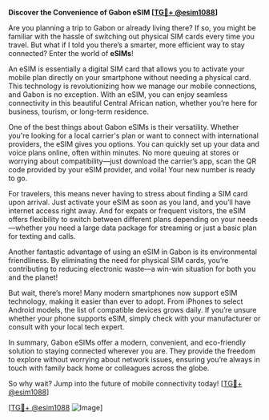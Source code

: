 **Discover the Convenience of Gabon eSIM [[TG💪+ @esim1088](https://t.me/s/esim1088)]**

Are you planning a trip to Gabon or already living there? If so, you might be familiar with the hassle of switching out physical SIM cards every time you travel. But what if I told you there’s a smarter, more efficient way to stay connected? Enter the world of **eSIMs**!  

An eSIM is essentially a digital SIM card that allows you to activate your mobile plan directly on your smartphone without needing a physical card. This technology is revolutionizing how we manage our mobile connections, and Gabon is no exception. With an eSIM, you can enjoy seamless connectivity in this beautiful Central African nation, whether you’re here for business, tourism, or long-term residence.

One of the best things about Gabon eSIMs is their versatility. Whether you're looking for a local carrier's plan or want to connect with international providers, the eSIM gives you options. You can quickly set up your data and voice plans online, often within minutes. No more queuing at stores or worrying about compatibility—just download the carrier’s app, scan the QR code provided by your eSIM provider, and voila! Your new number is ready to go.

For travelers, this means never having to stress about finding a SIM card upon arrival. Just activate your eSIM as soon as you land, and you’ll have internet access right away. And for expats or frequent visitors, the eSIM offers flexibility to switch between different plans depending on your needs—whether you need a large data package for streaming or just a basic plan for texting and calls.

Another fantastic advantage of using an eSIM in Gabon is its environmental friendliness. By eliminating the need for physical SIM cards, you’re contributing to reducing electronic waste—a win-win situation for both you and the planet!

But wait, there’s more! Many modern smartphones now support eSIM technology, making it easier than ever to adopt. From iPhones to select Android models, the list of compatible devices grows daily. If you’re unsure whether your phone supports eSIM, simply check with your manufacturer or consult with your local tech expert.

In summary, Gabon eSIMs offer a modern, convenient, and eco-friendly solution to staying connected wherever you are. They provide the freedom to explore without worrying about network issues, ensuring you’re always in touch with family back home or colleagues across the globe.

So why wait? Jump into the future of mobile connectivity today! [[TG💪+ @esim1088](https://t.me/s/esim1088)]

[[TG💪+ @esim1088](https://t.me/s/esim1088) ![Image](https://i.postimg.cc/Y0z9fWf4/image.png)]